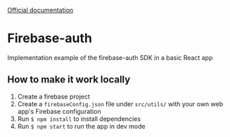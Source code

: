 [Official documentation](https://firebase.google.com/docs/auth)

# Firebase-auth

Implementation example of the firebase-auth SDK in a basic React app

## How to make it work locally

1. Create a firebase project
2. Create a `firebaseConfig.json` file under `src/utils/` with your own web app's Firebase configuration
3. Run `$ npm install` to install dependencies
4. Run `$ npm start` to run the app in dev mode